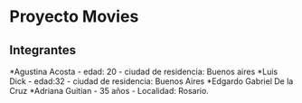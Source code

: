 # Proyecto Movies

## Integrantes

*Agustina Acosta - edad: 20 - ciudad de residencia: Buenos aires
*Luis Dick - edad:32 - ciudad de residencia: Buenos Aires
*Edgardo Gabriel De la Cruz
*Adriana Guitian - 35 años - Localidad: Rosario.

